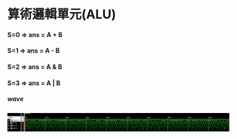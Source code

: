 # 算術邏輯單元(ALU)
#### S=0  => ans = A + B </br>
#### S=1  => ans = A - B </br>
#### S=2  => ans = A & B </br>
#### S=3  => ans = A | B </br>
##### wave
![img](https://github.com/stevengigi/digital_design__prac/blob/main/ALU/wave.PNG)
